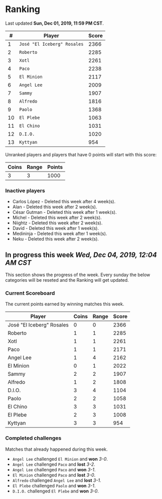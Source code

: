 # Ranking

Last updated **Sun, Dec 01, 2019, 11:59 PM CST**.

|#|Player|Score|
|-|------|-----|
|1|`José "El Iceberg" Rosales`|2366|
|2|`Roberto`|2285|
|3|`Xotl`|2261|
|4|`Paco`|2238|
|5|`El Minion`|2117|
|6|`Angel Lee`|2009|
|7|`Sammy`|1907|
|8|`Alfredo`|1816|
|9|`Paolo`|1368|
|10|`El Plebe`|1063|
|11|`El Chino`|1031|
|12|`D.I.O.`|1020|
|13|`Kyttyan`|954|

Unranked players and players that have 0 points will start with this score:

|Coins|Range|Points|
|-----|-----|------|
|3|3|1000|

### Inactive players
* Carlos López - Deleted this week after 4 week(s).
* Alan - Deleted this week after 2 week(s).
* César Gutman - Deleted this week after 1 week(s).
* Michel - Deleted this week after 2 week(s).
* Niightz - Deleted this week after 2 week(s).
* David - Deleted this week after 1 week(s).
* Medininja - Deleted this week after 1 week(s).
* Neku - Deleted this week after 2 week(s).

## In progress this week *Wed, Dec 04, 2019, 12:04 AM CST*
This section shows the progress of the week. Every sunday the below categories will be reseted and the Ranking will get updated.

### Current Scoreboard
The current points earned by winning matches this week.

|Player|Coins|Range|Score|
|------|-----|-----|-----|
|José "El Iceberg" Rosales|0|0|2366|
|Roberto|1|1|2285|
|Xotl|1|1|2261|
|Paco|1|1|2171|
|Angel Lee|1|4|2162|
|El Minion|0|1|2022|
|Sammy|2|2|1907|
|Alfredo|1|2|1808|
|D.I.O.|3|4|1104|
|Paolo|2|2|1058|
|El Chino|3|3|1031|
|El Plebe|2|3|1008|
|Kyttyan|3|3|954|

### Completed challenges
Matches that already happened during this week.

* `Angel Lee` challenged `El Minion` and **won** *3-0*.
* `Angel Lee` challenged `Paco` and **lost** *3-2*.
* `Angel Lee` challenged `Paco` and **won** *3-1*.
* `El Minion` challenged `Paco` and **lost** *3-0*.
* `Alfredo` challenged `Angel Lee` and **lost** *3-1*.
* `El Plebe` challenged `Paolo` and **won** *3-1*.
* `D.I.O.` challenged `El Plebe` and **won** *3-0*.
